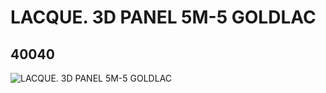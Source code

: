 # LACQUE. 3D PANEL 5M-5 GOLDLAC
## 40040
![LACQUE. 3D PANEL 5M-5 GOLDLAC](https://lc-www-live-s.legocdn.com/media/bricks/5/2/4144143.jpg)